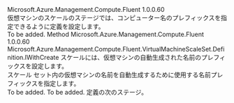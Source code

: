 <Type Name="IWithComputerNamePrefix" FullName="Microsoft.Azure.Management.Compute.Fluent.VirtualMachineScaleSet.Definition.IWithComputerNamePrefix">
  <TypeSignature Language="C#" Value="public interface IWithComputerNamePrefix" />
  <TypeSignature Language="ILAsm" Value=".class public interface auto ansi abstract IWithComputerNamePrefix" />
  <TypeSignature Language="DocId" Value="T:Microsoft.Azure.Management.Compute.Fluent.VirtualMachineScaleSet.Definition.IWithComputerNamePrefix" />
  <TypeSignature Language="VB.NET" Value="Public Interface IWithComputerNamePrefix" />
  <TypeSignature Language="F#" Value="type IWithComputerNamePrefix = interface" />
  <AssemblyInfo>
    <AssemblyName>Microsoft.Azure.Management.Compute.Fluent</AssemblyName>
    <AssemblyVersion>1.0.0.60</AssemblyVersion>
  </AssemblyInfo>
  <Interfaces />
  <Docs>
    <summary>
            仮想マシンのスケールのステージでは、コンピューター名のプレフィックスを指定できるように定義を設定します。
            </summary>
    <remarks>To be added.</remarks>
  </Docs>
  <Members>
    <Member MemberName="WithComputerNamePrefix">
      <MemberSignature Language="C#" Value="public Microsoft.Azure.Management.Compute.Fluent.VirtualMachineScaleSet.Definition.IWithCreate WithComputerNamePrefix (string namePrefix);" />
      <MemberSignature Language="ILAsm" Value=".method public hidebysig newslot virtual instance class Microsoft.Azure.Management.Compute.Fluent.VirtualMachineScaleSet.Definition.IWithCreate WithComputerNamePrefix(string namePrefix) cil managed" />
      <MemberSignature Language="DocId" Value="M:Microsoft.Azure.Management.Compute.Fluent.VirtualMachineScaleSet.Definition.IWithComputerNamePrefix.WithComputerNamePrefix(System.String)" />
      <MemberSignature Language="VB.NET" Value="Public Function WithComputerNamePrefix (namePrefix As String) As IWithCreate" />
      <MemberSignature Language="F#" Value="abstract member WithComputerNamePrefix : string -&gt; Microsoft.Azure.Management.Compute.Fluent.VirtualMachineScaleSet.Definition.IWithCreate" Usage="iWithComputerNamePrefix.WithComputerNamePrefix namePrefix" />
      <MemberType>Method</MemberType>
      <AssemblyInfo>
        <AssemblyName>Microsoft.Azure.Management.Compute.Fluent</AssemblyName>
        <AssemblyVersion>1.0.0.60</AssemblyVersion>
      </AssemblyInfo>
      <ReturnValue>
        <ReturnType>Microsoft.Azure.Management.Compute.Fluent.VirtualMachineScaleSet.Definition.IWithCreate</ReturnType>
      </ReturnValue>
      <Parameters>
        <Parameter Name="namePrefix" Type="System.String" />
      </Parameters>
      <Docs>
        <param name="namePrefix">スケールには、仮想マシンの自動生成された名前のプレフィックスを設定します。</param>
        <summary>
            スケール セット内の仮想マシンの名前を自動生成するために使用する名前プレフィックスを指定します。
            </summary>
        <returns>To be added.</returns>
        <remarks>To be added.</remarks>
        <return>定義の次のステージ。</return>
      </Docs>
    </Member>
  </Members>
</Type>